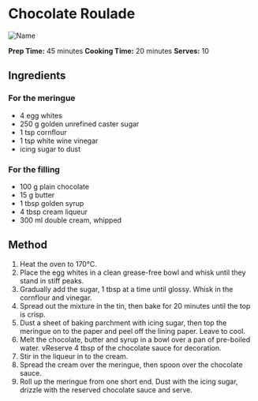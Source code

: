 # Chocolate Roulade

![Name](resources/)

**Prep Time:** 45 minutes
**Cooking Time:** 20 minutes
**Serves:** 10

## Ingredients
### For the meringue
- 4 egg whites
- 250 g golden unrefined caster sugar
- 1 tsp cornflour
- 1 tsp white wine vinegar
- icing sugar to dust

### For the filling
- 100 g plain chocolate
- 15 g butter
- 1 tbsp golden syrup
- 4 tbsp cream liqueur
- 300 ml double cream, whipped

## Method
1. Heat the oven to 170°C.
1. Place the egg whites in a clean grease-free bowl and whisk until they stand in stiff peaks. 
1. Gradually add the sugar, 1 tbsp at a time until glossy. Whisk in the cornflour and vinegar.
1. Spread out the mixture in the tin, then bake for 20 minutes until the top is crisp. 
1. Dust a sheet of baking parchment with icing sugar, then top the meringue on to the paper and peel off the lining paper. Leave to cool.
1. Melt the chocolate, butter and syrup in a bowl over a pan of pre-boiled water. 
vReserve 4 tbsp of the chocolate sauce for decoration.
1. Stir in the liqueur in to the cream.
1. Spread the cream over the meringue, then spoon over the chocolate sauce.
1. Roll up the meringue from one short end. Dust with the icing sugar, drizzle with the reserved chocolate sauce and serve.
